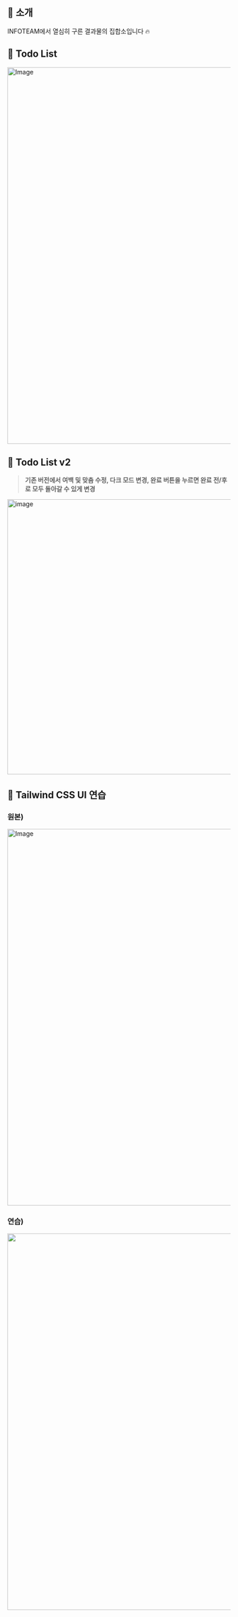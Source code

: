 ## 📝 소개
INFOTEAM에서 열심히 구른 결과물의 집합소입니다 🔥

## 📌 Todo List
<img width="850" alt="Image" src="https://github.com/user-attachments/assets/46b37cd4-d3b5-4ab3-a488-22396ef337f1" />

## 🌙 Todo List v2
>**기존 버전에서 여백 및 맞춤 수정, 다크 모드 변경, 완료 버튼을 누르면 완료 전/후로 모두 돌아갈 수 있게 변경**
<img width="621" alt="image" src="https://github.com/user-attachments/assets/ca4faef0-6329-4413-a30b-55414edc83fb" />


## 👀 Tailwind CSS UI 연습
### 원본)
<img width="850" alt="Image" src="https://github.com/user-attachments/assets/29e9320c-e755-4b17-954f-2a26e2822a62" />

### 연습)
<img width="850" src="https://github.com/user-attachments/assets/730d6d8f-d7a8-45ed-bb72-4d81c60d340f"/>
